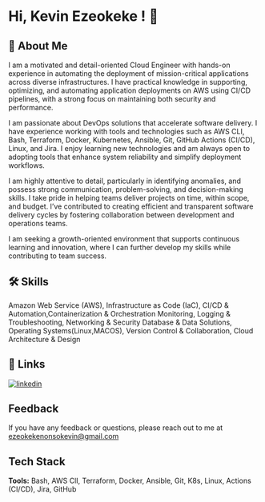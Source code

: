 
# Hi, Kevin Ezeokeke ! 👋


## 🚀 About Me
I am a motivated and detail-oriented  Cloud Engineer with hands-on experience in automating the deployment of mission-critical applications across diverse infrastructures. I have practical knowledge in supporting, optimizing, and automating application deployments on AWS using CI/CD pipelines, with a strong focus on maintaining both security and performance.

I am passionate about DevOps solutions that accelerate software delivery. I have experience working with tools and technologies such as AWS CLI, Bash, Terraform, Docker, Kubernetes, Ansible, Git, GitHub Actions (CI/CD), Linux, and Jira. I enjoy learning new technologies and am always open to adopting tools that enhance system reliability and simplify deployment workflows.

I am highly attentive to detail, particularly in identifying anomalies, and possess strong communication, problem-solving, and decision-making skills. I take pride in helping teams deliver projects on time, within scope, and budget. I’ve contributed to creating efficient and transparent software delivery cycles by fostering collaboration between development and operations teams.

I am seeking a growth-oriented environment that supports continuous learning and innovation, where I can further develop my skills while contributing to team success.
## 🛠 Skills
Amazon Web Service (AWS), Infrastructure as Code (IaC), CI/CD & Automation,Containerization & Orchestration Monitoring, Logging & Troubleshooting, Networking & Security Database & Data Solutions, Operating Systems(Linux,MACOS), Version Control & Collaboration, Cloud Architecture & Design
## 🔗 Links
[![linkedin](https://img.shields.io/badge/linkedin-0A66C2?style=for-the-badge&logo=linkedin&logoColor=white)](https://www.linkedin.com/in/kevin-ezeokeke-74ba1b216/)


## Feedback

If you have any feedback or questions, please reach out to me at ezeokekenonsokevin@gmail.com 


## Tech Stack

**Tools:** Bash, AWS ClI, Terraform, Docker, Ansible, Git, K8s, Linux, Actions (CI/CD), Jira, GitHub


